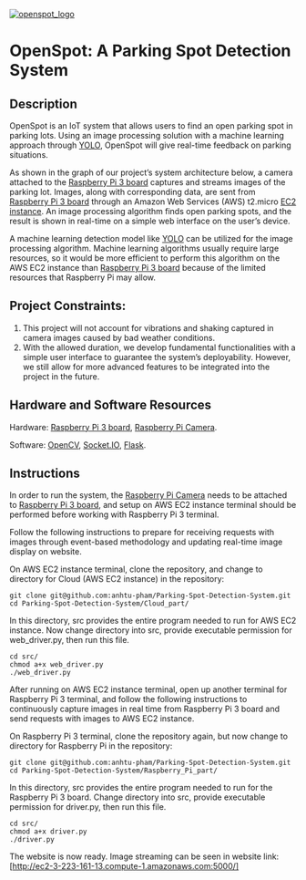 [![openspot_logo](https://github.com/anhtu-pham/Parking-Spot-Detection-System/assets/80482507/90030a02-9d72-4119-b98d-10b9e6fb22ee)](http://ec2-3-223-161-13.compute-1.amazonaws.com:5000/)

# OpenSpot: A Parking Spot Detection System

## Description
OpenSpot is an IoT system that allows users to find an open parking spot in parking lots. Using an image processing solution with a machine learning approach through [YOLO](https://pjreddie.com/darknet/yolo/), OpenSpot will give real-time feedback on parking situations.

As shown in the graph of our project’s system architecture below, a camera attached to the [Raspberry Pi 3 board](https://www.raspberrypi.com/products/raspberry-pi-3-model-b/) captures and streams images of the parking lot. Images, along with corresponding data, are sent from [Raspberry Pi 3 board](https://www.raspberrypi.com/products/raspberry-pi-3-model-b/) through an Amazon Web Services (AWS) t2.micro [EC2 instance](https://aws.amazon.com/ec2/instance-types/?p=itt#general-purpose). An image processing algorithm finds open parking spots, and the result is shown in real-time on a simple web interface on the user’s device.

A machine learning detection model like [YOLO](https://pjreddie.com/darknet/yolo/) can be utilized for the image processing algorithm. Machine learning algorithms usually require large resources, so it would be more efficient to perform this algorithm on the AWS EC2 instance than [Raspberry Pi 3 board](https://www.raspberrypi.com/products/raspberry-pi-3-model-b/) because of the limited resources that Raspberry Pi may allow.

## Project Constraints:
1. This project will not account for vibrations and shaking captured in camera images caused by bad weather conditions.
2. With the allowed duration, we develop fundamental functionalities with a simple user interface to guarantee the system’s deployability. However, we still allow for more advanced features to be integrated into the project in the future.


## Hardware and Software Resources
Hardware: [Raspberry Pi 3 board](https://www.raspberrypi.com/products/raspberry-pi-3-model-b/), [Raspberry Pi Camera](https://www.raspberrypi.com/products/camera-module-v3/).

Software: [OpenCV](https://opencv.org), [Socket.IO](https://socket.io), [Flask](https://flask.palletsprojects.com/en/3.0.x/).

## Instructions

In order to run the system, the [Raspberry Pi Camera](https://www.raspberrypi.com/products/camera-module-3/) needs to be attached to [Raspberry Pi 3 board](https://www.raspberrypi.com/products/raspberry-pi-3-model-b/), and setup on AWS EC2 instance terminal should be performed before working with Raspberry Pi 3 terminal.

Follow the following instructions to prepare for receiving requests with images through event-based methodology and updating real-time image display on website.

On AWS EC2 instance terminal, clone the repository, and change to directory for Cloud (AWS EC2 instance) in the repository:
```
git clone git@github.com:anhtu-pham/Parking-Spot-Detection-System.git
cd Parking-Spot-Detection-System/Cloud_part/
```
In this directory, src provides the entire program needed to run for AWS EC2 instance. Now change directory into src, provide executable permission for web_driver.py, then run this file.
```
cd src/
chmod a+x web_driver.py
./web_driver.py
```

After running on AWS EC2 instance terminal, open up another terminal for Raspberry Pi 3 terminal, and follow the following instructions to continuously capture images in real time from Raspberry Pi 3 board and send requests with images to AWS EC2 instance.

On Raspberry Pi 3 terminal, clone the repository again, but now change to directory for Raspberry Pi in the repository:
```
git clone git@github.com:anhtu-pham/Parking-Spot-Detection-System.git
cd Parking-Spot-Detection-System/Raspberry_Pi_part/
```
In this directory, src provides the entire program needed to run for the Raspberry Pi 3 board. Change directory into src, provide executable permission for driver.py, then run this file.
```
cd src/
chmod a+x driver.py
./driver.py
```
The website is now ready. Image streaming can be seen in website link: [http://ec2-3-223-161-13.compute-1.amazonaws.com:5000/]
